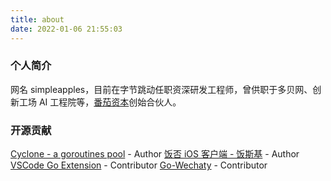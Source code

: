 ```yaml
---
title: about
date: 2022-01-06 21:55:03
---
```


### 个人简介

网名 simpleapples，目前在字节跳动任职资深研发工程师，曾供职于多贝网、创新工场 AI 工程院等，[番茄资本](https://fanqieziben.com/)创始合伙人。

### 开源贡献

[Cyclone - a goroutines pool](https://github.com/simpleapples/cyclone) - Author
[饭否 iOS 客户端 - 饭斯基](https://github.com/simpleapples/fansky) - Author
[VSCode Go Extension](https://github.com/golang/vscode-go) - Contributor
[Go-Wechaty](https://github.com/wechaty/go-wechaty) - Contributor
